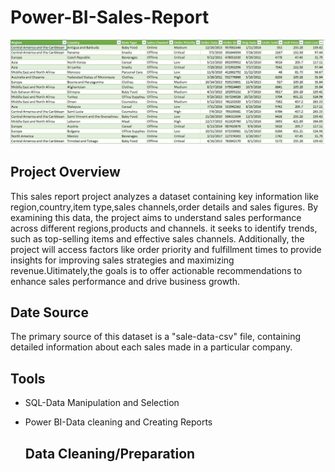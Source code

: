 # Power-BI-Sales-Report

![](500Salesdataset.JPG)

## Project Overview

This sales report project analyzes a dataset containing key information like region,country,item type,sales channels,order details and sales figures. By examining this data, the project aims to understand sales performance across different regions,products and channels. it seeks to identify trends, such as top-selling items and effective sales channels. Additionally, the project will access factors like order priority and fulfillment times to provide insights for improving sales strategies and maximizing revenue.Uitimately,the goals is to offer actionable recommendations to enhance sales performance and drive business growth.

## Date Source
The primary source of this dataset is a "sale-data-csv" file, containing detailed information about each sales made in a particular company.

## Tools
- SQL-Data Manipulation and Selection
- Power BI-Data cleaning and Creating Reports

  ## Data Cleaning/Preparation
